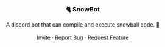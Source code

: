 <div align="center">
  <h3 align="center">🐈 SnowBot</h3>

  <p align="center">
    A discord bot that can compile and execute snowball code. 🚀
    <br />
    <br />
    <a href="https://discord.com/oauth2/authorize?client_id=1088132784431829072&scope=bot&permissions=311385507904">Invite</a>
    ·
    <a href="https://github.com/snowball-lang/SnowBot/issues">Report Bug</a>
    ·
    <a href="https://github.com/snowball-lang/SnowBot/pulls">Request Feature</a>
  </p>
</div>
